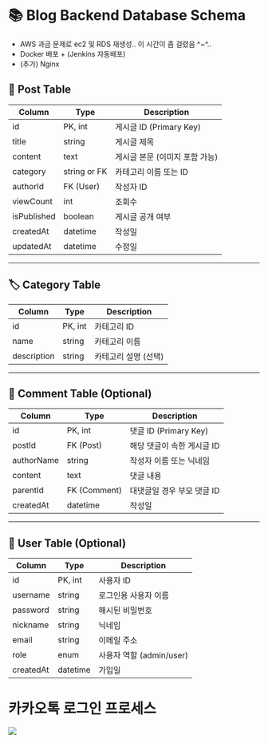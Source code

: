 # 📚 Blog Backend Database Schema

- AWS 과금 문제로 ec2 및 RDS 재생성.. 이 시간이 좀 걸렸음 ^~^..
- Docker 배포 + (Jenkins 자동배포)
- (추가) Nginx

## 📝 Post Table

| Column      | Type         | Description                    |
| ----------- | ------------ | ------------------------------ |
| id          | PK, int      | 게시글 ID (Primary Key)        |
| title       | string       | 게시글 제목                    |
| content     | text         | 게시글 본문 (이미지 포함 가능) |
| category    | string or FK | 카테고리 이름 또는 ID          |
| authorId    | FK (User)    | 작성자 ID                      |
| viewCount   | int          | 조회수                         |
| isPublished | boolean      | 게시글 공개 여부               |
| createdAt   | datetime     | 작성일                         |
| updatedAt   | datetime     | 수정일                         |

---

## 🏷️ Category Table

| Column      | Type    | Description          |
| ----------- | ------- | -------------------- |
| id          | PK, int | 카테고리 ID          |
| name        | string  | 카테고리 이름        |
| description | string  | 카테고리 설명 (선택) |

---

## 💬 Comment Table (Optional)

| Column     | Type         | Description                |
| ---------- | ------------ | -------------------------- |
| id         | PK, int      | 댓글 ID (Primary Key)      |
| postId     | FK (Post)    | 해당 댓글이 속한 게시글 ID |
| authorName | string       | 작성자 이름 또는 닉네임    |
| content    | text         | 댓글 내용                  |
| parentId   | FK (Comment) | 대댓글일 경우 부모 댓글 ID |
| createdAt  | datetime     | 작성일                     |

---

## 👤 User Table (Optional)

| Column    | Type     | Description              |
| --------- | -------- | ------------------------ |
| id        | PK, int  | 사용자 ID                |
| username  | string   | 로그인용 사용자 이름     |
| password  | string   | 해시된 비밀번호          |
| nickname  | string   | 닉네임                   |
| email     | string   | 이메일 주소              |
| role      | enum     | 사용자 역할 (admin/user) |
| createdAt | datetime | 가입일                   |

# 카카오톡 로그인 프로세스

![](https://img1.daumcdn.net/thumb/R1280x0/?scode=mtistory2&fname=https%3A%2F%2Fblog.kakaocdn.net%2Fdn%2FHyxHr%2FbtsHt56KTK3%2FHE4mSk5INdL33tH73eTIj0%2Fimg.png)
